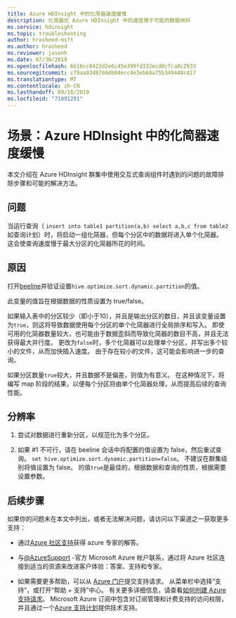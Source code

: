 ```yaml
---
title: Azure HDInsight 中的化简器速度缓慢
description: 化简器在 Azure HDInsight 中的速度慢于可能的数据倾斜
ms.service: hdinsight
ms.topic: troubleshooting
author: hrasheed-msft
ms.author: hrasheed
ms.reviewer: jasonh
ms.date: 07/30/2019
ms.openlocfilehash: 6b16cc0423d2e6c45e399fd332ecd8cfca8c2933
ms.sourcegitcommit: c79aa93d87d4db04ecc4e3eb68a75b349448cd17
ms.translationtype: MT
ms.contentlocale: zh-CN
ms.lasthandoff: 09/18/2019
ms.locfileid: "71091291"
---
```

# <a name="scenario-reducer-is-slow-in-azure-hdinsight"></a>场景：Azure HDInsight 中的化简器速度缓慢

本文介绍在 Azure HDInsight 群集中使用交互式查询组件时遇到的问题的故障排除步骤和可能的解决方法。

## <a name="issue"></a>问题

当运行查询（ `insert into table1 partition(a,b) select a,b,c from table2`如查询计划）时，将启动一组化简器，但每个分区中的数据将进入单个化简器。 这会使查询速度慢于最大分区的化简器所花的时间。

## <a name="cause"></a>原因

打开[beeline](../hadoop/apache-hadoop-use-hive-beeline.md)并验证设置`hive.optimize.sort.dynamic.partition`的值。

此变量的值旨在根据数据的性质设置为 true/false。

如果输入表中的分区较少（即小于10），并且是输出分区的数目，并且该变量设置为`true`，则这将导致数据使用每个分区的单个化简器进行全局排序和写入。 即使可用的化简器数量较大，也可能由于数据歪斜而导致化简器的数目不高，并且无法获得最大并行度。 更改为`false`时，多个化简器可以处理单个分区，并写出多个较小的文件，从而加快插入速度。 由于存在较小的文件，这可能会影响进一步的查询。

如果分区数量`true`较大，并且数据不是偏差，则值为有意义。 在这种情况下，将编写 map 阶段的结果，以便每个分区将由单个化简器处理，从而提高后续的查询性能。

## <a name="resolution"></a>分辨率

1. 尝试对数据进行重新分区，以规范化为多个分区。

1. 如果 #1 不可行，请在 beeline 会话中将配置的值设置为 false，然后重试查询。 `set hive.optimize.sort.dynamic.partition=false`。 不建议在群集级别将值设置为 false。 的值`true`是最佳的，根据数据和查询的性质，根据需要设置参数。

## <a name="next-steps"></a>后续步骤

如果你的问题未在本文中列出，或者无法解决问题，请访问以下渠道之一获取更多支持：

* 通过[Azure 社区支持](https://azure.microsoft.com/support/community/)获得 azure 专家的解答。

* 与[@AzureSupport](https://twitter.com/azuresupport) -官方 Microsoft Azure 帐户联系，通过将 Azure 社区连接到适当的资源来改进客户体验：答案、支持和专家。

* 如果需要更多帮助，可以从 [Azure 门户](https://portal.azure.com/?#blade/Microsoft_Azure_Support/HelpAndSupportBlade/)提交支持请求。 从菜单栏中选择“支持”，或打开“帮助 + 支持”中心。 有关更多详细信息，请查看[如何创建 Azure 支持请求](https://docs.microsoft.com/azure/azure-supportability/how-to-create-azure-support-request)。 Microsoft Azure 订阅中包含对订阅管理和计费支持的访问权限，并且通过一个[Azure 支持计划](https://azure.microsoft.com/support/plans/)提供技术支持。
